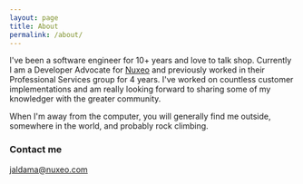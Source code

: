 ```yaml
---
layout: page
title: About
permalink: /about/
---
```


I've been a software engineer for 10+ years and love to talk shop. Currently I am a Developer Advocate for [Nuxeo](www.nuxeo.com) and previously worked in their Professional Services group for 4 years. I've worked on countless customer implementations and am really looking forward to sharing some of my knowledger with the greater community.

When I'm away from the computer, you will generally find me outside, somewhere in the world, and probably rock climbing.


### Contact me

[jaldama@nuxeo.com](mailto:email@domain.com)